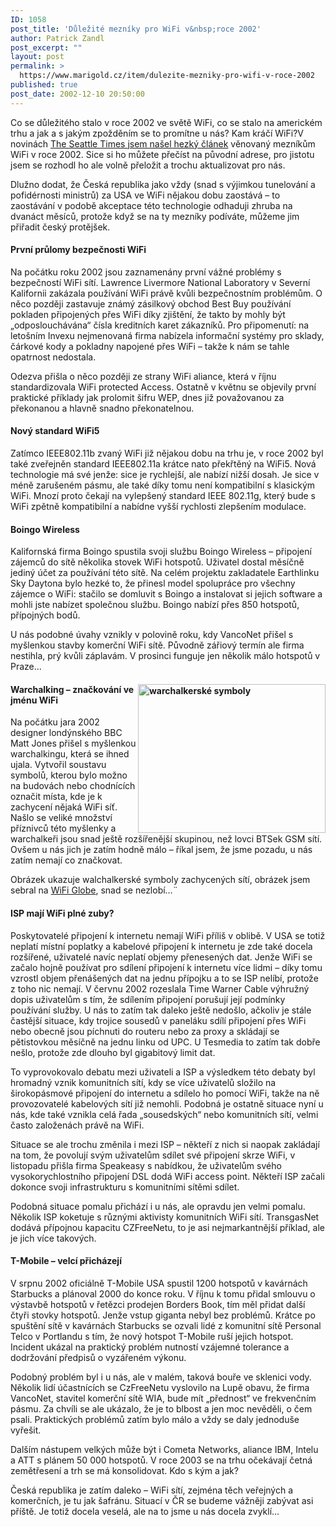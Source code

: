 ```yaml
---
ID: 1058
post_title: 'Důležité mezníky pro WiFi v&nbsp;roce 2002'
author: Patrick Zandl
post_excerpt: ""
layout: post
permalink: >
  https://www.marigold.cz/item/dulezite-mezniky-pro-wifi-v-roce-2002
published: true
post_date: 2002-12-10 20:50:00
---
```

Co se důležitého stalo v roce 2002 ve světě WiFi, co se stalo na americkém trhu a jak a s jakým zpožděním se to promítne u nás? Kam kráčí WiFi?<!--more-->V novinách <A href="http://seattletimes.nwsource.com/html/businesstechnology/134592327_wifi09.html" target=_blank>The Seattle Times jsem našel hezký článek</A> věnovaný mezníkům WiFi v roce 2002. Sice si ho můžete přečíst na původní adrese, pro jistotu jsem se rozhodl ho ale volně přeložit a trochu aktualizovat pro nás. 
<P>Dlužno dodat, že Česká republika jako vždy (snad s výjimkou tunelování a pofidérnosti ministrů) za USA ve WiFi nějakou dobu zaostává &#8211; to zaostávání v podobě akceptace této technologie odhaduji zhruba na dvanáct měsíců, protože když se na ty mezníky podíváte, můžeme jim přiřadit český protějšek. 
<H4>První průlomy bezpečnosti WiFi </H4>
<P>Na počátku roku 2002 jsou zaznamenány první vážné problémy s bezpečností WiFi sítí. Lawrence Livermore National Laboratory v Severní Kalifornii zakázala používání WiFi právě kvůli bezpečnostním problémům. O něco později zastavuje známý zásilkový obchod Best Buy používání pokladen připojených přes WiFi díky zjištění, že takto by mohly být &#8222;odposlouchávána&#8220; čísla kreditních karet zákazníků. Pro připomenutí: na letošním Invexu nejmenovaná firma nabízela informační systémy pro sklady, čárkové kody a pokladny napojené přes WiFi &#8211; takže k nám se tahle opatrnost nedostala. 
<P>Odezva přišla o něco později ze strany WiFi aliance, která v říjnu standardizovala WiFi protected Access. Ostatně v květnu se objevily první praktické příklady jak prolomit šifru WEP, dnes již považovanou za překonanou a hlavně snadno překonatelnou. 
<H4>Nový standard WiFi5</H4>
<P>Zatímco IEEE802.11b zvaný WiFi již nějakou dobu na trhu je, v roce 2002 byl také zveřejněn standard IEEE802.11a krátce nato překřtěný na WiFi5. Nová technologie má své jenže: sice je rychlejší, ale nabízí nižší dosah. Je sice v méně zarušeném pásmu, ale také díky tomu není kompatibilní s klasickým WiFi. Mnozí proto čekají na vylepšený standard IEEE 802.11g, který bude s WiFi zpětně kompatibilní a nabídne vyšší rychlosti zlepšením modulace. 
<H4>Boingo Wireless </H4>
<P>Kalifornská firma Boingo spustila svoji službu Boingo Wireless &#8211; připojení zájemců do sítě několika stovek WiFi hotspotů. Uživatel dostal měsíčně jediný účet za používání této sítě. Na celém projektu zakladatele Earthlinku Sky Daytona bylo hezké to, že přinesl model spolupráce pro všechny zájemce o WiFi: stačilo se domluvit s Boingo a instalovat si jejich software a mohli jste nabízet společnou službu. Boingo nabízí přes 850 hotspotů, přípojných bodů. 
<P>U nás podobné úvahy vznikly v polovině roku, kdy VancoNet přišel s myšlenkou stavby komerční WiFi sítě. Původně zářiový termín ale firma nestihla, prý kvůli záplavám. V prosinci funguje jen několik málo hotspotů v Praze&#8230; 
<H4><IMG height=238 alt="warchalkerské symboly" src="/wp-content/uploads/warchalkingsymboly.gif" width=300 align=right border=0>Warchalking &#8211; značkování ve jménu WiFi </H4>
<P>Na počátku jara 2002 designer londýnského BBC Matt Jones přišel s myšlenkou warchalkingu, která se ihned ujala. Vytvořil soustavu symbolů, kterou bylo možno na budovách nebo chodnících označit místa, kde je k zachycení nějaká WiFi síť. Našlo se veliké množství příznivců této myšlenky a warchalkeři jsou snad ještě rozšířenější skupinou, než lovci BTSek GSM sítí. Ovšem u nás jich je zatím hodně málo &#8211; říkal jsem, že jsme pozadu, u nás zatím nemají co značkovat. 
<P>Obrázek ukazuje walchalkerské symboly zachycených sítí, obrázek jsem sebral na <A href="http://wifi.globe.cz/" target=_blank>WiFi Globe</A>, snad se nezlobí&#8230;&#776; 
<H4>ISP mají WiFi plné zuby? </H4>
<P>Poskytovatelé připojení k internetu nemají WiFi příliš v oblibě. V USA se totiž neplatí místní poplatky a kabelové připojení k internetu je zde také docela rozšířené, uživatelé navíc neplatí objemy přenesených dat. Jenže WiFi se začalo hojně používat pro sdílení připojení k internetu více lidmi &#8211; díky tomu vzrostl objem přenášených dat na jednu přípojku a to se ISP nelíbí, protože z toho nic nemají. V červnu 2002 rozeslala Time Warner Cable výhružný dopis uživatelům s tím, že sdílením připojení porušují její podmínky používání služby. U nás to zatím tak daleko ještě nedošlo, ačkoliv je stále častější situace, kdy trojice sousedů v paneláku sdílí připojení přes WiFi nebo obecně jsou píchnuti do routeru nebo za proxy a skládají se pětistovkou měsíčně na jednu linku od UPC. U Tesmedia to zatím tak dobře nešlo, protože zde dlouho byl gigabitový limit dat. 
<P>To vyprovokovalo debatu mezi uživateli a ISP a výsledkem této debaty byl hromadný vznik komunitních sítí, kdy se více uživatelů složilo na širokopásmové připojení do internetu a sdílelo ho pomocí WiFi, takže na ně provozovatelé kabelových sítí již nemohli. Podobná je ostatně situace nyní u nás, kde také vznikla celá řada &#8222;sousedských&#8220; nebo komunitních sítí, velmi často založenách právě na WiFi. 
<P>Situace se ale trochu změnila i mezi ISP &#8211; někteří z nich si naopak zakládají na tom, že povolují svým uživatelům sdílet své připojení skrze WiFi, v listopadu přišla firma Speakeasy s nabídkou, že uživatelům svého vysokorychlostního připojení DSL dodá WiFi access point. Někteří ISP začali dokonce svoji infrastrukturu s komunitními sítěmi sdílet. 
<P>Podobná situace pomalu přichází i u nás, ale opravdu jen velmi pomalu. Několik ISP koketuje s různými aktivisty komunitních WiFi sítí. TransgasNet dodává přípojnou kapacitu CZFreeNetu, to je asi nejmarkantnější příklad, ale je jich více takových. 
<H4>T-Mobile &#8211; velcí přicházejí </H4>
<P>V srpnu 2002 oficiálně T-Mobile USA spustil 1200 hotspotů v kavárnách Starbucks a plánoval 2000 do konce roku. V říjnu k tomu přidal smlouvu o výstavbě hotspotů v řetězci prodejen Borders Book, tím měl přidat další čtyři stovky hotspotů. Jenže vstup giganta nebyl bez problémů. Krátce po spuštění sítě v kavárnách Starbucks se ozvali lidé z komunitní sítě Personal Telco v Portlandu s tím, že nový hotspot T-Mobile ruší jejich hotspot. Incident ukázal na praktický problém nutností vzájemné tolerance a dodržování předpisů o vyzářeném výkonu. 
<P>Podobný problém byl i u nás, ale v malém, taková bouře ve sklenici vody. Několik lidí účastnících se CzFreeNetu vyslovilo na Lupě obavu, že firma VancoNet, stavitel komerční sítě WIA, bude mít &#8222;přednost&#8220; ve frekvenčním pásmu. Za chvíli se ale ukázalo, že je to blbost a jen moc nevěděli, o čem psali. Praktických problémů zatím bylo málo a vždy se daly jednoduše vyřešit. 
<P>Dalším nástupem velkých může být i Cometa Networks, aliance IBM, Intelu a ATT s plánem 50 000 hotspotů. V roce 2003 se na trhu očekávají četná zemětřesení a trh se má konsolidovat. Kdo s kým a jak? 
<P>Česká republika je zatím daleko &#8211; WiFi sítí, zejména těch veřejných a komerčních, je tu jak šafránu. Situací v ČR se budeme vážněji zabývat asi příště. Je totiž docela veselá, ale na to jsme u nás docela zvyklí&#8230; </P>